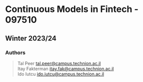 # Continuous Models in Fintech - 097510
## Winter 2023/24

### Authors
> Tal Peer tal.peer@campus.technion.ac.il <br>
> Itay Fakterman itay.fak@campus.technion.ac.il <br>
> Ido Iutcu ido.iutcu@campus.technion.ac.il
